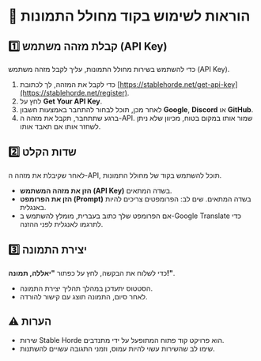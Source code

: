# 🌟 הוראות לשימוש בקוד מחולל התמונות

## 1️⃣ קבלת מזהה משתמש (API Key)
כדי להשתמש בשירות מחולל התמונות, עליך לקבל מזהה משתמש (API Key).

1. כדי לקבל את המזהה, לך לכתובת [https://stablehorde.net/get-api-key](https://stablehorde.net/register).
2. לחץ על **Get Your API Key**.
3. לאחר מכן, תוכל לבחור להתחבר באמצעות חשבון **Google**, **Discord** או **GitHub**.
4. ברגע שתתחבר, תקבל את מזהה ה-API. שמור אותו במקום בטוח, מכיוון שלא ניתן לשחזר אותו אם תאבד אותו.

## 2️⃣ שדות הקלט
לאחר שקיבלת את מזהה ה-API, תוכל להשתמש בקוד של מחולל התמונות.

- **הזן את מזהה המשתמש (API Key)** בשדה המתאים.
- **הזן את הפרומפט (Prompt)** בשדה המתאים. שים לב: הפרומפטים צריכים להיות באנגלית.
- אם הפרומפט שלך כתוב בעברית, מומלץ להשתמש ב-Google Translate כדי לתרגמו לאנגלית לפני ההזנה.

## 3️⃣ יצירת התמונה
כדי לשלוח את הבקשה, לחץ על כפתור **"יאללה, תמונה!"**.

- הסטטוס יתעדכן במהלך תהליך יצירת התמונה.
- לאחר סיום, התמונה תוצג עם קישור להורדה.

## ⚠️ הערות
- שירות Stable Horde הוא פרויקט קוד פתוח המתופעל על ידי מתנדבים.
- שימו לב שהשירות עשוי להיות עמוס, וזמני התגובה עשויים להשתנות.
